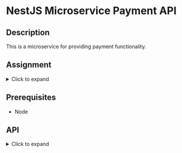 # NestJS Microservice Payment API

## Description

This is a microservice for providing payment functionality.

## Assignment

<details>
<summary>Click to expand</summary>

### Task

Create a simple microservice application using NestJS. The application should perform the following tasks: \
Expose a REST API method to initiate a payment. \
To create the payment use the payment service `POST /pay-ins/checkout` endpoint. \
check our docs for this assignment  (https://docs.unipaas.com/docs) \
The create payment method will return a link to a checkout page to the client who initiated the payment process. \
After the payment is completed, the application sends an email to the buyer confirming the payment.

### Deliverables

link to GitHub with the code. \
Optional: deploy the application to the cloud and send a link to the API reference.

Please note that the focus of this assignment is on demonstrating your hands-on skills, so feel free to use any \
available resources to help you complete the task. However, we expect that the code you submit will be your own original
work.
</details>

## Prerequisites

- Node

## API

<details>
<summary>Click to expand</summary>

### Payment

**POST /pay-ins/checkout**

```bash
curl --location --request POST 'http://localhost:3000/pay-ins/checkout' \
--header 'Content-Type: application/json' \
--header 'Authorization: Bearer {{PRIVATE_KEY}}' \
--data-raw '{
  "amount": 100,
  "currency": "GBP",
  "orderId": "1000456",
  "description": "Iphone case",
  "email": "test@test.com",
  "phone": "+447911123456",
  "country": "GB",
 "reference": "100456",
  "invoiceUrl": "http://yourcompany.com/invoice.pdf",
  "dueDate": "2020-12-13", //OPTIONAL
  "vatAmount": 19, //OPTIONAL
  "successfulPaymentRedirect": "http://yourcompany.com/redirect", //OPTIONAL
  "items": [
    {
      "name": "Iphone case",
      "amount": 100,
      "vendorId": "5ee8e655a65f08fcd71fe4d9",
      "platformFee": 0,
      "quantity": 1
    }
  ],
  "billingAddress": {
    "firstName": "string",
    "lastName": "string",
    "city": "London",
    "country": "GB",
    "line1": "64 New Cavendish Street",
    "line2": "",
    "postalCode": "W1G 8TB",
    "state": ""
  },
  "shippingSameAsBilling": true,
  "shippingAddress": {
    "firstName": "string",
    "lastName": "string",
    "city": "London",
    "country": "GB",
    "line1": "64 New Cavendish Street",
    "line2": "",
    "postalCode": "W1G 8TB", 
    "state": ""
  },
  "metadata": {
    "CustomerID": "457349"
  }
}'
```

In the response you will find the shortLink field, which contains the URL of the checkout page.

**Optional address fields**

In case shipping address is not applicable (for non-physical goods), set the shippingSameAsBilling flag to true.

Note: Add a 2-letter ISO state code (for customers based in the US, Canada, and India only).

</details>
